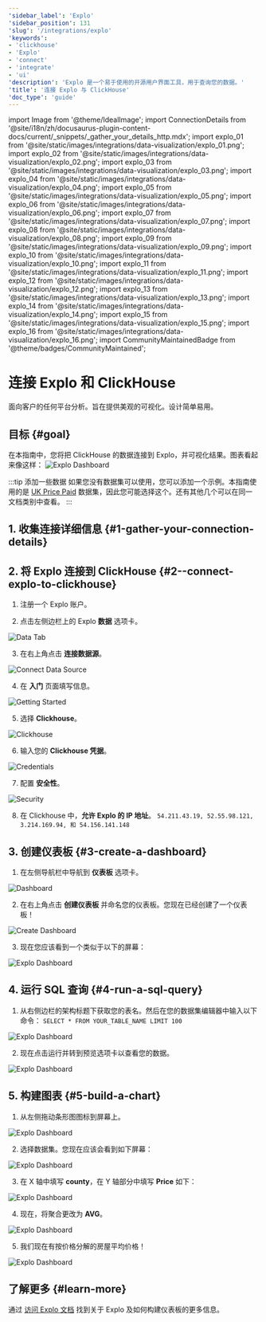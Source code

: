 ```yaml
---
'sidebar_label': 'Explo'
'sidebar_position': 131
'slug': '/integrations/explo'
'keywords':
- 'clickhouse'
- 'Explo'
- 'connect'
- 'integrate'
- 'ui'
'description': 'Explo 是一个易于使用的开源用户界面工具，用于查询您的数据。'
'title': '连接 Explo 与 ClickHouse'
'doc_type': 'guide'
---
```


import Image from '@theme/IdealImage';
import ConnectionDetails from '@site/i18n/zh/docusaurus-plugin-content-docs/current/_snippets/_gather_your_details_http.mdx';
import explo_01 from '@site/static/images/integrations/data-visualization/explo_01.png';
import explo_02 from '@site/static/images/integrations/data-visualization/explo_02.png';
import explo_03 from '@site/static/images/integrations/data-visualization/explo_03.png';
import explo_04 from '@site/static/images/integrations/data-visualization/explo_04.png';
import explo_05 from '@site/static/images/integrations/data-visualization/explo_05.png';
import explo_06 from '@site/static/images/integrations/data-visualization/explo_06.png';
import explo_07 from '@site/static/images/integrations/data-visualization/explo_07.png';
import explo_08 from '@site/static/images/integrations/data-visualization/explo_08.png';
import explo_09 from '@site/static/images/integrations/data-visualization/explo_09.png';
import explo_10 from '@site/static/images/integrations/data-visualization/explo_10.png';
import explo_11 from '@site/static/images/integrations/data-visualization/explo_11.png';
import explo_12 from '@site/static/images/integrations/data-visualization/explo_12.png';
import explo_13 from '@site/static/images/integrations/data-visualization/explo_13.png';
import explo_14 from '@site/static/images/integrations/data-visualization/explo_14.png';
import explo_15 from '@site/static/images/integrations/data-visualization/explo_15.png';
import explo_16 from '@site/static/images/integrations/data-visualization/explo_16.png';
import CommunityMaintainedBadge from '@theme/badges/CommunityMaintained';


# 连接 Explo 和 ClickHouse

<CommunityMaintainedBadge/>

面向客户的任何平台分析。旨在提供美观的可视化。设计简单易用。

## 目标 {#goal}

在本指南中，您将把 ClickHouse 的数据连接到 Explo，并可视化结果。图表看起来像这样：
<Image img={explo_15} size="md" alt="Explo Dashboard" />

<p/>

:::tip 添加一些数据
如果您没有数据集可以使用，您可以添加一个示例。本指南使用的是 [UK Price Paid](/getting-started/example-datasets/uk-price-paid.md) 数据集，因此您可能选择这个。还有其他几个可以在同一文档类别中查看。
:::

## 1. 收集连接详细信息 {#1-gather-your-connection-details}
<ConnectionDetails />

## 2. 将 Explo 连接到 ClickHouse {#2--connect-explo-to-clickhouse}

1. 注册一个 Explo 账户。

2. 点击左侧边栏上的 Explo **数据** 选项卡。

<Image img={explo_01} size="sm" alt="Data Tab" border />

3. 在右上角点击 **连接数据源**。

<Image img={explo_02} size="sm" alt="Connect Data Source" border />

4. 在 **入门** 页面填写信息。

<Image img={explo_03} size="md" alt="Getting Started" border />

5. 选择 **Clickhouse**。

<Image img={explo_04} size="md" alt="Clickhouse" border />

6. 输入您的 **Clickhouse 凭据**。

<Image img={explo_05} size="md" alt="Credentials" border />

7. 配置 **安全性**。

<Image img={explo_06} size="md" alt="Security" border />

8. 在 Clickhouse 中，**允许 Explo 的 IP 地址**。
`
54.211.43.19, 52.55.98.121, 3.214.169.94, 和 54.156.141.148
`

## 3. 创建仪表板 {#3-create-a-dashboard}

1. 在左侧导航栏中导航到 **仪表板** 选项卡。

<Image img={explo_07} size="sm" alt="Dashboard" border />

2. 在右上角点击 **创建仪表板** 并命名您的仪表板。您现在已经创建了一个仪表板！

<Image img={explo_08} size="sm" alt="Create Dashboard" border />

3. 现在您应该看到一个类似于以下的屏幕：

<Image img={explo_09} size="md" alt="Explo Dashboard" border />

## 4. 运行 SQL 查询 {#4-run-a-sql-query}

1. 从右侧边栏的架构标题下获取您的表名。然后在您的数据集编辑器中输入以下命令：
`
SELECT * FROM YOUR_TABLE_NAME
LIMIT 100
`

<Image img={explo_10} size="md" alt="Explo Dashboard" border />

2. 现在点击运行并转到预览选项卡以查看您的数据。

<Image img={explo_11} size="md" alt="Explo Dashboard" border />

## 5. 构建图表 {#5-build-a-chart}

1. 从左侧拖动条形图图标到屏幕上。

<Image img={explo_16} size="sm" alt="Explo Dashboard" border />

2. 选择数据集。您现在应该会看到如下屏幕：

<Image img={explo_12} size="sm" alt="Explo Dashboard" border />

3. 在 X 轴中填写 **county**，在 Y 轴部分中填写 **Price** 如下：

<Image img={explo_13} size="sm" alt="Explo Dashboard" border />

4. 现在，将聚合更改为 **AVG**。

<Image img={explo_14} size="sm" alt="Explo Dashboard" border />

5. 我们现在有按价格分解的房屋平均价格！

<Image img={explo_15} size="md" alt="Explo Dashboard" />

## 了解更多 {#learn-more}

通过 <a href="https://docs.explo.co/" target="_blank">访问 Explo 文档</a> 找到关于 Explo 及如何构建仪表板的更多信息。
